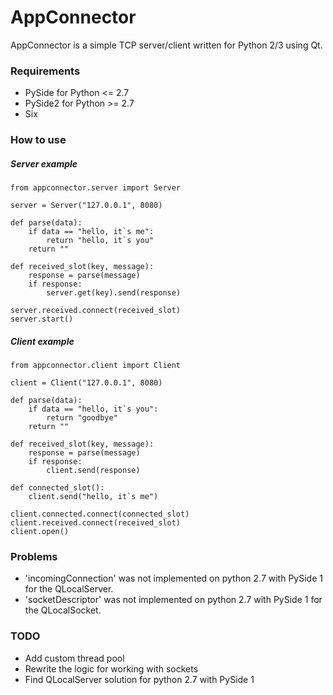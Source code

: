 # AppConnector
AppConnector is a simple TCP server/client written for Python 2/3 using Qt.


### Requirements
* PySide for Python <= 2.7
* PySide2 for Python >= 2.7
* Six


### How to use

##### Server example

```
from appconnector.server import Server

server = Server("127.0.0.1", 8080)

def parse(data):
    if data == "hello, it`s me":
        return "hello, it`s you"
    return ""

def received_slot(key, message):
    response = parse(message)
    if response:
        server.get(key).send(response)

server.received.connect(received_slot)
server.start()
```

##### Client example

```
from appconnector.client import Client

client = Client("127.0.0.1", 8080)

def parse(data):
    if data == "hello, it`s you":
        return "goodbye"
    return ""

def received_slot(key, message):
    response = parse(message)
    if response:
        client.send(response)

def connected_slot():
    client.send("hello, it`s me")

client.connected.connect(connected_slot)
client.received.connect(received_slot)
client.open()
```


### Problems
* 'incomingConnection' was not implemented on python 2.7 with PySide 1 for the QLocalServer.
* 'socketDescriptor' was not implemented on python 2.7 with PySide 1 for the QLocalSocket.


### TODO
* Add custom thread pool
* Rewrite the logic for working with sockets
* Find QLocalServer solution for python 2.7 with PySide 1
